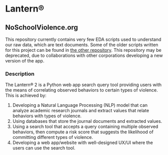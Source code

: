 # Lantern®
## NoSchoolViolence.org

This repository currently contains very few EDA scripts used to understand our raw data, which are text documents. Some of the older scripts written for this project can be found in [the other repository](https://github.com/kalo37/Lantern_v2). This repository may be deprecated, due to collaborations with other corporations developing a new version of the app.

### Description
The Lantern® 2 is a Python web app search query tool providing users with the means of correlating observed behaviors to certain types of violence. This is achieved by:

1.	Developing a Natural Language Processing (NLP) model that can analyze academic research journals and extract values that relate behaviors with types of violence.
2.	Using databases that store the journal documents and extracted values.
3.	Using a search tool that accepts a query containing multiple observed behaviors, then compute a risk score that suggests the likelihood of committing different types of violence.
4.	Developing a web app/website with well-designed UX/UI where the users can use the search tool.
